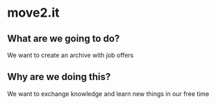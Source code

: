 # move2.it

## What are we going to do?

We want to create an archive with job offers

## Why are we doing this?

We want to exchange knowledge and learn new things in our free time